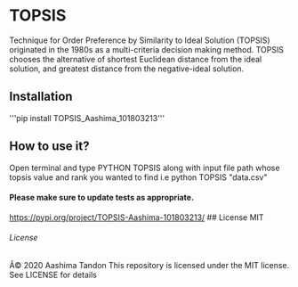 # TOPSIS
Technique for Order Preference by Similarity to Ideal Solution (TOPSIS) originated in the 1980s as a multi-criteria decision making method. TOPSIS chooses the alternative of shortest Euclidean distance from the ideal solution, and greatest distance from the negative-ideal solution.

## Installation
'''pip install TOPSIS_Aashima_101803213'''

## How to use it?
Open terminal and type PYTHON TOPSIS along with input file path whose topsis value and rank you wanted to find i.e python TOPSIS "data.csv"

#### Please make sure to update tests as appropriate.
https://pypi.org/project/TOPSIS-Aashima-101803213/ ## License MIT

###### License
Â© 2020 Aashima Tandon This repository is licensed under the MIT license. See LICENSE for details
